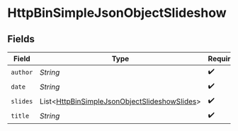 # HttpBinSimpleJsonObjectSlideshow


## Fields

| Field                                                                                                         | Type                                                                                                          | Required                                                                                                      | Description                                                                                                   |
| ------------------------------------------------------------------------------------------------------------- | ------------------------------------------------------------------------------------------------------------- | ------------------------------------------------------------------------------------------------------------- | ------------------------------------------------------------------------------------------------------------- |
| `author`                                                                                                      | *String*                                                                                                      | :heavy_check_mark:                                                                                            | N/A                                                                                                           |
| `date`                                                                                                        | *String*                                                                                                      | :heavy_check_mark:                                                                                            | N/A                                                                                                           |
| `slides`                                                                                                      | List<[HttpBinSimpleJsonObjectSlideshowSlides](../../models/shared/HttpBinSimpleJsonObjectSlideshowSlides.md)> | :heavy_check_mark:                                                                                            | N/A                                                                                                           |
| `title`                                                                                                       | *String*                                                                                                      | :heavy_check_mark:                                                                                            | N/A                                                                                                           |
